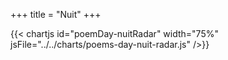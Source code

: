 +++
title = "Nuit"
+++

{{< chartjs id="poemDay-nuitRadar" width="75%" jsFile="../../charts/poems-day-nuit-radar.js" />}}
